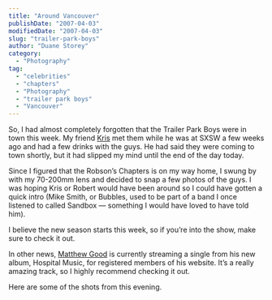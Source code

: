 ```yaml
---
title: "Around Vancouver"
publishDate: "2007-04-03"
modifiedDate: "2007-04-03"
slug: "trailer-park-boys"
author: "Duane Storey"
category:
  - "Photography"
tag:
  - "celebrities"
  - "chapters"
  - "Photography"
  - "trailer park boys"
  - "Vancouver"
---
```


So, I had almost completely forgotten that the Trailer Park Boys were in town this week. My friend [Kris](http://www.kriskrug.com) met them while he was at SXSW a few weeks ago and had a few drinks with the guys. He had said they were coming to town shortly, but it had slipped my mind until the end of the day today.

Since I figured that the Robson’s Chapters is on my way home, I swung by with my 70-200mm lens and decided to snap a few photos of the guys. I was hoping Kris or Robert would have been around so I could have gotten a quick intro (Mike Smith, or Bubbles, used to be part of a band I once listened to called Sandbox — something I would have loved to have told him).

I believe the new season starts this week, so if you’re into the show, make sure to check it out.

In other news, [Matthew Good](http://www.matthewgood.org) is currently streaming a single from his new album, Hospital Music, for registered members of his website. It’s a really amazing track, so I highly recommend checking it out.

Here are some of the shots from this evening.
